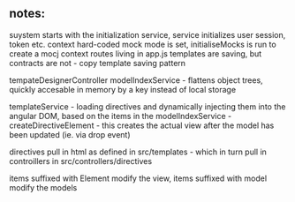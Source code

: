 notes:
------

suystem starts with the initialization service, service initializes user session, token etc. context hard-coded
mock mode is set, initialiseMocks is run to create a mocj context
routes living in app.js
templates are saving, but contracts are not - copy template saving pattern

tempateDesignerController
	modelIndexService - flattens object trees, quickly accesable in memory by a key instead of local storage

templateService
	- loading directives and dynamically injecting them into the angular DOM, based on the items in the modelIndexService
	- createDirectiveElement - this creates the actual view after the model has been updated (ie. via drop event)

directives pull in html as defined in src/templates - which in turn pull in controillers in src/controllers/directives

items suffixed with Element modify the view, items suffixed with model modify the models

